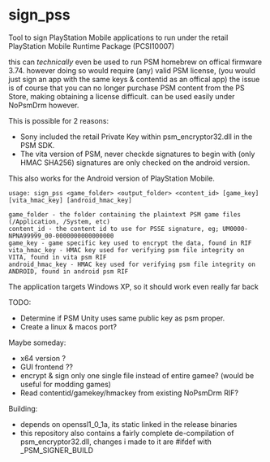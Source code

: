 # sign_pss

Tool to sign PlayStation Mobile applications to run under the retail PlayStation Mobile Runtime Package (PCSI10007) 

this can *technically* even be used to run PSM homebrew on offical firmware 3.74. 
however doing so would require (any) valid PSM license, (you would just sign an app with the same keys & contentid as an offical app)
the issue is of course that you can no longer purchase PSM content from the PS Store, making obtaining a license difficult.
can be used easily under NoPsmDrm however.

This is possible for 2 reasons:
- Sony included the retail Private Key within psm_encryptor32.dll in the PSM SDK.
- The vita version of PSM, never checkde signatures to begin with (only HMAC SHA256) signatures are only checked on the android version.


This also works for the Android version of PlayStation Mobile.


```
usage: sign_pss <game_folder> <output_folder> <content_id> [game_key] [vita_hmac_key] [android_hmac_key]

game_folder - the folder containing the plaintext PSM game files (/Application, /System, etc)
content_id - the content id to use for PSSE signature, eg; UM0000-NPNA99999_00-0000000000000000
game_key - game specific key used to encrypt the data, found in RIF
vita_hmac_key - HMAC key used for verifying psm file integrity on VITA, found in vita psm RIF
android_hmac_key - HMAC key used for verifying psm file integrity on ANDROID, found in android psm RIF

```

The application targets Windows XP, so it should work even really far back

TODO: 
- Determine if PSM Unity uses same public key as psm proper.
- Create a linux & macos port?

Maybe someday: 
- x64 version ?
- GUI frontend ??
- encrypt & sign only one single file instead of entire gamee? (would be useful for modding games)
- Read contentid/gamekey/hmackey from existing NoPsmDrm RIF?

Building: 
- depends on openssl1_0_1a, its static linked in the release binaries
- this repository also contains a fairly complete de-compilation of psm_encryptor32.dll,
changes i made to it are #ifdef with _PSM_SIGNER_BUILD 

